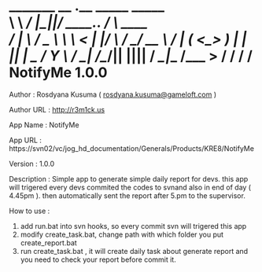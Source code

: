  _______          __  .__  _____         _____          
 \      \   _____/  |_|__|/ ____\__.__. /     \   ____  
 /   |   \ /  _ \   __\  \   __<   |  |/  \ /  \_/ __ \ 
/    |    (  <_> )  | |  ||  |  \___  /    Y    \  ___/ 
\____|__  /\____/|__| |__||__|  / ____\____|__  /\___  >
        \/                      \/            \/     \/ 
		NotifyMe 1.0.0
================================================================================================
Author : Rosdyana Kusuma ( rosdyana.kusuma@gameloft.com )

Author URL : http://r3m1ck.us

App Name : NotifyMe

App URL : https://svn02/vc/jog_hd_documentation/Generals/Products/KRE8/NotifyMe

Version : 1.0.0

Description : 
Simple app to generate simple daily report for devs. 
this app will trigered every devs commited the codes to svnand also in end of day ( 4.45pm ). 
then automatically sent the report after 5.pm to the supervisor.

How to use :
1. add run.bat into svn hooks, so every commit svn will trigered this app
2. modify create_task.bat, change path with which folder you put create_report.bat
3. run create_task.bat , it will create daily task about generate report and you need to check your report before commit it.
